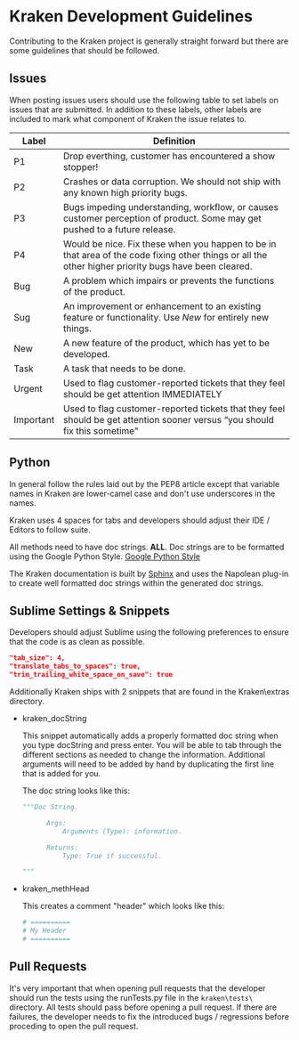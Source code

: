 # Kraken Development Guidelines
Contributing to the Kraken project is generally straight forward but there are some guidelines that should be followed.

## Issues
When posting issues users should use the following table to set labels on issues that are submitted. In addition to these labels, other labels are included to mark what component of Kraken the issue relates to.

| Label     | Definition |
| --------- | ---------- |
| P1        | Drop everthing, customer has encountered a show stopper! |
| P2        | Crashes or data corruption. We should not ship with any known high priority bugs. |
| P3        | Bugs impeding understanding, workflow, or causes customer perception of product. Some may get pushed to a future release. |
| P4        | Would be nice. Fix these when you happen to be in that area of the code fixing other things or all the other higher priority bugs have been cleared. |
| Bug       | A problem which impairs or prevents the functions of the product.
| Sug       | An improvement or enhancement to an existing feature or functionality. Use *New* for entirely new things.
| New       | A new feature of the product, which has yet to be developed.
| Task      | A task that needs to be done.
| Urgent    | Used to flag customer-reported tickets that they feel should be get attention IMMEDIATELY
| Important | Used to flag customer-reported tickets that they feel should be get attention sooner versus “you should fix this sometime"


## Python
In general follow the rules laid out by the PEP8 article except that variable names in Kraken are lower-camel case and don't use underscores in the names.

Kraken uses 4 spaces for tabs and developers should adjust their IDE / Editors to follow suite.

All methods need to have doc strings. **ALL**. Doc strings are to be formatted using the Google Python Style.
[Google Python Style](http://google.github.io/styleguide/pyguide.html "Google Python Style")

The Kraken documentation is built by [Sphinx](http://www.sphinx-doc.org/en/stable/) and uses the Napolean plug-in to create well formatted
doc strings within the generated doc strings.

## Sublime Settings & Snippets
Developers should adjust Sublime using the following preferences to ensure that the code is as clean as possible.

```json
"tab_size": 4,
"translate_tabs_to_spaces": true,
"trim_trailing_white_space_on_save": true
```

Additionally Kraken ships with 2 snippets that are found in the Kraken\extras directory.
* kraken_docString

  This snippet automatically adds a properly formatted doc string when you type docString and press enter. You will be able to tab through the different sections as needed to change the information. Additional arguments will need to be added by hand by duplicating the first line that is added for you.

  The doc string looks like this:

  ```python
  """Doc String.

        Args:
            Arguments (Type): information.

        Returns:
            Type: True if successful.

  """
  ```

* kraken_methHead

  This creates a comment "header" which looks like this:

  ```python
  # ==========
  # My Header
  # ==========
  ```


## Pull Requests
It's very important that when opening pull requests that the developer should run the tests using the runTests.py file in the ```kraken\tests\``` directory. All tests should pass before opening a pull request. If there are failures, the developer needs to fix the introduced bugs / regressions before proceding to open the pull request.